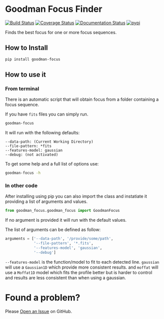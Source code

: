 


# Goodman Focus Finder

[![Build Status](https://travis-ci.org/soar-telescope/goodman_focus.svg?branch=master)](https://travis-ci.org/soar-telescope/goodman_focus)
[![Coverage Status](https://coveralls.io/repos/github/soar-telescope/goodman_focus/badge.svg?branch=master)](https://coveralls.io/github/soar-telescope/goodman_focus?branch=master)
[![Documentation Status](https://readthedocs.org/projects/goodman-focus/badge/?version=latest)](https://goodman-focus.readthedocs.io/en/latest/?badge=latest)
[![pypi](https://img.shields.io/pypi/v/goodman_focus.svg?style=flat)](https://pypi.org/project/goodman-focus/)

Finds the best focus for one or more focus sequences.

## How to Install

```bash
pip install goodman-focus
```

## How to use it

### From terminal

There is an automatic script that will obtain focus from a folder containing
a focus sequence.

If you have `fits` files you can simply run.

```bash
goodman-focus
```

It will run with the following defaults:

```text
--data-path: (Current Working Directory)
--file-pattern: *fits
--features-model: gaussian
--debug: (not activated)

```

To get some help and a full list of options use:

```bash
goodman-focus -h
```

### In other code

After installing using pip you can also import the class and instatiate it
providing a list of arguments and values.

```python
from goodman_focus.goodman_focus import GoodmanFocus
```

If no argument is provided it will run with the default values.

The list of arguments can be defined as follow:

```python
arguments = ['--data-path', '/provide/some/path',
             '--file-pattern', '*.fits',
             '--features-model', 'gaussian',
             '--debug']
```


``--features-model`` is the function/model to fit to each detected line. 
``gaussian`` will use a ```Gaussian1D``` which provide more consistent results.
and ``moffat`` will use a ```Moffat1D``` model which fits the profile better but 
is harder to control and results are less consistent than when using a gaussian.

# Found a problem?

Please [Open an Issue](https://github.com/soar-telescope/goodman_focus/issues) on
GitHub.